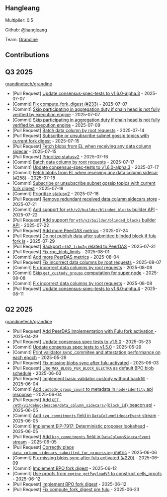 ## Hangleang
Multiplier: 0.5

Github: [@hangleang](https://github.com/hangleang/)

Team: [Grandine](https://github.com/grandinetech/grandine)

## Contributions

## Q3 2025


[grandinetech/grandine](https://github.com/grandinetech/grandine)
* [Pull Request] [Update consensus-spec-tests to v1.6.0-alpha.3](https://github.com/grandinetech/grandine/pull/247) - 2025-07-07
* [Commit] [Fix compute_fork_digest (#233)](https://github.com/grandinetech/grandine/commit/e377561d2ff02f5faaa3999bf0487fca6e3f74ea) - 2025-07-07
* [Commit] [Skip participating in aggregation duty if chain head is not fully verified by execution engine](https://github.com/grandinetech/grandine/commit/38c4787ca401b5f70110f97db774acfabad36f88) - 2025-07-07
* [Commit] [Skip participating in aggregation duty if chain head is not fully verified by execution engine](https://github.com/grandinetech/grandine/commit/38c4787ca401b5f70110f97db774acfabad36f88) - 2025-07-09
* [Pull Request] [Batch data column by root requests](https://github.com/grandinetech/grandine/pull/255) - 2025-07-14
* [Pull Request] [Subscribe or unsubscribe subnet gossip topics with current fork digest](https://github.com/grandinetech/grandine/pull/259) - 2025-07-15
* [Pull Request] [Fetch blobs from EL when receiving any data column sidecar](https://github.com/grandinetech/grandine/pull/258) - 2025-07-15
* [Pull Request] [Prioritize statusv2](https://github.com/grandinetech/grandine/pull/261) - 2025-07-16
* [Commit] [Batch data column by root requests](https://github.com/grandinetech/grandine/commit/b8b204803133af68da345e40262e49d6eaf5b5e4) - 2025-07-17
* [Commit] [Update consensus-spec-tests to v1.6.0-alpha.3](https://github.com/grandinetech/grandine/commit/76aad4e1c0dbba943eb3de821bf936efee9c55e7) - 2025-07-17
* [Commit] [Fetch blobs from EL when receiving any data column sidecar (#258)](https://github.com/grandinetech/grandine/commit/66ec40658c3ddaf4fc8427ac3ea3ce62ddb0f203) - 2025-07-18
* [Commit] [Subscribe or unsubscribe subnet gossip topics with current fork digest](https://github.com/grandinetech/grandine/commit/01de5194e4d5fa84c56b2913c95156a2af3c6311) - 2025-07-18
* [Commit] [Prioritize statusv2](https://github.com/grandinetech/grandine/commit/8f5abaf2e78685218f4beb2db388315bad62d81c) - 2025-07-18
* [Pull Request] [Remove redundant received data column sidecars store](https://github.com/grandinetech/grandine/pull/266) - 2025-07-21
* [Commit] [Add support for `eth/v2/builder/blinded_blocks` builder API](https://github.com/grandinetech/grandine/commit/c3be7e42b481a76ba0ac39767f902d6bd6597c13) - 2025-07-22
* [Pull Request] [Add support for `eth/v2/builder/blinded_blocks` builder API](https://github.com/grandinetech/grandine/pull/267) - 2025-07-22
* [Pull Request] [Add more PeerDAS metrics](https://github.com/grandinetech/grandine/pull/272) - 2025-07-24
* [Pull Request] [Do not publish data after submitted blinded block if fulu fork is](https://github.com/grandinetech/grandine/pull/278) - 2025-07-29
* [Pull Request] [Backport `eth2_libp2p` related to PeerDAS](https://github.com/grandinetech/grandine/pull/283) - 2025-07-31
* [Pull Request] [Fix rpc_blob_limits](https://github.com/grandinetech/grandine/pull/284) - 2025-08-01
* [Commit] [Add more PeerDAS metrics](https://github.com/grandinetech/grandine/commit/99c609a1e264f2ecb98d3540ff3534d2b6f5ecb5) - 2025-08-04
* [Pull Request] [Fix incorrect data columns by root requests](https://github.com/grandinetech/grandine/pull/288) - 2025-08-07
* [Commit] [Fix incorrect data columns by root requests](https://github.com/grandinetech/grandine/commit/9aaf1b154ef3a76a19fcfa6ba7ed2c00a7b7ddc1) - 2025-08-08
* [Commit] [Skip `get_custody_groups` computation for super node](https://github.com/grandinetech/grandine/commit/99d84990874771d4bb103dde99c53a1fc88d4237) - 2025-08-08
* [Commit] [Fix incorrect data columns by root requests](https://github.com/grandinetech/grandine/commit/725faac4354d2516f2c2f2bf02e06a5f93723661) - 2025-08-08
* [Pull Request] [Update consensus-spec-tests to v1.6.0-alpha.4](https://github.com/grandinetech/grandine/pull/294) - 2025-08-11
## Q2 2025

[grandinetech/grandine](https://github.com/grandinetech/grandine)
* [Pull Request] [Add PeerDAS implementation with Fulu fork activation ](https://github.com/grandinetech/grandine/pull/196) - 2025-04-29
* [Pull Request] [Update consensus spec tests to v1.5.0](https://github.com/grandinetech/grandine/pull/211) - 2025-05-23
* [Commit] [Update consensus spec tests to v1.5.0](https://github.com/grandinetech/grandine/commit/558422abfb682b4663f94ad57f106f48916e53c6) - 2025-05-29
* [Commit] [Print validator sync_commitee and attestation performance on each epoch](https://github.com/grandinetech/grandine/commit/6725ecc940f1e0f0faa3ba94f1450e1c2c5b1dde) - 2025-05-29
* [Pull Request] [Fix missing blobs sync after fulu activated](https://github.com/grandinetech/grandine/pull/220) - 2025-06-03
* [Pull Request] [Use `MAX_BLOBS_PER_BLOCK_ELECTRA` as default BPO blob schedule](https://github.com/grandinetech/grandine/pull/219) - 2025-06-03
* [Pull Request] [Implement basic validator custody without backfill](https://github.com/grandinetech/grandine/pull/221) - 2025-06-04
* [Commit] [Add `custody_group_count` to metadata in `node/identity` api response](https://github.com/grandinetech/grandine/commit/215e42a3226c0afb6c338949db94c843b877c355) - 2025-06-04
* [Pull Request] [Add `GET /eth/v1/debug/beacon/data_column_sidecars/{block_id}` beacon api](https://github.com/grandinetech/grandine/pull/224) - 2025-06-05
* [Commit] [Add `kzg_commitments` field in `DataColumnSidecarEvent` stream](https://github.com/grandinetech/grandine/commit/88ead44fc34d4bb09ad8870298cb0272da42f02c) - 2025-06-05
* [Commit] [Implement EIP-7917: Deterministic proposer lookahead](https://github.com/grandinetech/grandine/commit/48f8ecb42369b712d2f674889fd6818c68e2d469) - 2025-06-05
* [Pull Request] [Add `kzg_commitments` field in `DataColumnSidecarEvent` stream](https://github.com/grandinetech/grandine/pull/223) - 2025-06-05
* [Pull Request] [Correctly place `data_column_sidecars_submitted_for_processing` metric](https://github.com/grandinetech/grandine/pull/225) - 2025-06-06
* [Commit] [Fix missing blobs sync after fulu activated (#220)](https://github.com/grandinetech/grandine/commit/e53209454662e09336b5fec4a9f603d2b6277434) - 2025-06-09
* [Commit] [Implement BPO fork digest](https://github.com/grandinetech/grandine/commit/918bb540b64252117eb85833e3b4fbe3cfc97c46) - 2025-06-12
* [Commit] [Use proofs from `engine_getPayloadV5` to construct cells_proofs](https://github.com/grandinetech/grandine/commit/027a85a7ab12647d190bde73e0792f0c325319c1) - 2025-06-12
* [Pull Request] [Implement BPO fork digest](https://github.com/grandinetech/grandine/pull/229) - 2025-06-12
* [Pull Request] [Fix compute_fork_digest pre fulu](https://github.com/grandinetech/grandine/pull/233) - 2025-06-23
